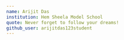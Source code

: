 ```yaml
---
name: Arijit Das
institution: Hem Sheela Model School
quote: Never forget to follow your dreams!
github_user: arijitdas123student
---
```

